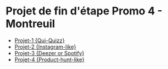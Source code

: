# Projet de fin d'étape Promo 4 - Montreuil

* [Projet-1 {Qui-Quizz}](https://github.com/simplon-roanne/projects-session-1/blob/master/projet-1.md)
* [Projet-2 {Instagram-like}](https://github.com/simplon-roanne/projects-session-1/blob/master/projet-2.md)
* [Projet-3 {Deezer or Spotify}](https://github.com/simplon-roanne/projects-session-1/blob/master/projet-3.md)
* [Projet-4 {Product-hunt-like}](https://github.com/simplon-roanne/projects-session-1/blob/master/projet-4.md)
